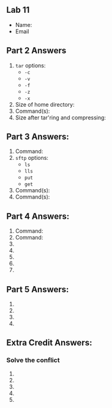 ## Lab 11

- Name:
- Email

## Part 2 Answers

1. `tar` options:
   - `-c`
   - `-v`
   - `-f`
   - `-z`
   - `-x`
2. Size of home directory:
3. Command(s):
4. Size after tar'ring and compressing:

## Part 3 Answers:

1. Command:
2. `sftp` options:
   - `ls`
   - `lls`
   - `put`
   - `get`
3. Command(s):
4. Command(s):

## Part 4 Answers:

1. Command:
2. Command:
3.
4.
5.
6.
7.

## Part 5 Answers:

1.
2.
3.
4.

## Extra Credit Answers:

### Solve the conflict

1.
2.
3.
4.
5.
